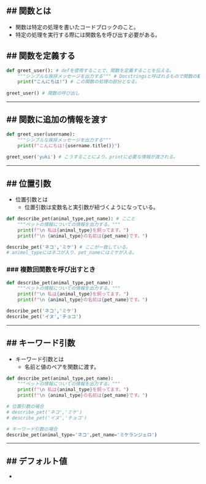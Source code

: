 ## ## 関数とは
- 関数は特定の処理を書いたコードブロックのこと。
- 特定の処理を実行する際には関数名を呼び出す必要がある。

## ## 関数を定義する
```python
def greet_user(): # defを使用することで、関数を定義することを伝える。
	"""シンプルな挨拶メッセージを出力する""" # Docstringsと呼ばれるもので関数の動作に関わる説明を入れる。
	print("こんにちは!") # この関数の処理の部分となる。
	
greet_user() # 関数の呼び出し
```

---
## ## 関数に追加の情報を渡す
```python
def greet_user(username):
	"""シンプルな挨拶メッセージを出力する"""
	print(f"こんにちは!{username.title()}")
	
greet_user('yuki') # こうすることにより、printに必要な情報が渡される。
```
---
## ## 位置引数
- 位置引数とは
	- 位置引数は変数名と実引数が紐づくようになっている。
```python
def describe_pet(animal_type,pet_name): # ここと
	"""ペットの情報についての情報を出力する。"""
	print(f"\n 私は{animal_type}を飼ってます。")
	print(f"\n {animal_type}の名前は{pet_name}です。")

describe_pet('ネコ','ミケ') # ここが一致している。
# animel_typeにはネコが入り、pet_nameにはミケが入る。
```

### ### 複数回関数を呼び出すとき
```python
def describe_pet(animal_type,pet_name):
	"""ペットの情報についての情報を出力する。"""
	print(f"\n 私は{animal_type}を飼ってます。")
	print(f"\n {animal_type}の名前は{pet_name}です。")

describe_pet('ネコ','ミケ')
describe_pet('イヌ','チョコ')
```
---
## ## キーワード引数
- キーワード引数とは
	- 名前と値のペアを関数に渡す。
```python
def describe_pet(animal_type,pet_name):
	"""ペットの情報についての情報を出力する。"""
	print(f"\n 私は{animal_type}を飼ってます。")
	print(f"\n {animal_type}の名前は{pet_name}です。")

# 位置引数の場合
# describe_pet('ネコ','ミケ')
# describe_pet('イヌ','チョコ')

# キーワード引数の場合
describe_pet(animal_type='ネコ',pet_name='ミケランジェロ')
```

---
## ## デフォルト値
- 